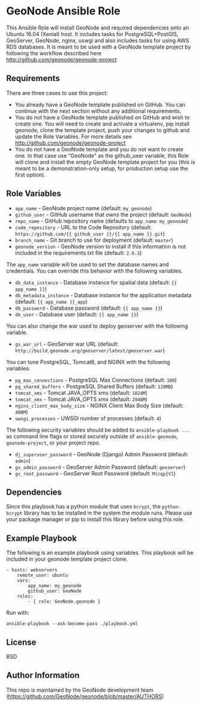 # GeoNode Ansible Role

This Ansible Role will install GeoNode and required dependencies onto an Ubuntu 16.04 (Xenial) host. It includes tasks for PostgreSQL+PostGIS, GeoServer, GeoNode, nginx, uswgi and also includes tasks for using AWS RDS databases. It is meant to be used with a GeoNode template project by following the workflow described here http://github.com/geonode/geonode-project

## Requirements

There are three cases to use this project:
* You already have a GeoNode template published on GitHub. You can continue with the next section without any additional requirements.
* You do not have a GeoNode template published on GitHub and wish to create one. You will need to create and activate a virtualenv, pip install geonode, clone the template project, push your changes to github and update the Role Variables. For more details see http://github.com/geonode/geonode-project
* You do not have a GeoNode template and you do not want to create one. In that case use "GeoNode" as the github_user variable, this Role will clone and install the empty GeoNode template project for you (this is meant to be a demonstration-only setup, for production setup use the first option).

## Role Variables

* `app_name` - GeoNode project name (default: `my_geonode`)
* `github_user` - GitHub username that owns the project (default: `GeoNode`)
* `repo_name` - GitHub repository name (defaults to `app_name`: `my_geonode`)
* `code_repository` - URL to the Code Repository (default: `https://github.com/{{ github_user }}/{{ app_name }}.git`)
* `branch_name` - Git branch to use for deployment (default: `master`)
* `geonode_version` - GeoNode version to install if this information is not included in the requirements.txt file (default: `2.6.3`)

The `app_name` variable will be used to set the database names and credentials. You can override this behavior with the following variables.

* `db_data_instance` - Database instance for spatial data (default: `{{ app_name }}`)
* `db_metadata_instance` - Database instance for the application metadata (default: `{{ app_name }}_app`)
* `db_password` - Database password (default: `{{ app_name }}`)
* `db_user` - Database user (default: `{{ app_name }}`)

You can also change the war used to deploy geoserver with the following variable.

* `gs_war_url` - GeoServer war URL (default: `http://build.geonode.org/geoserver/latest/geoserver.war`)

You can tune PostgreSQL, Tomcat8, and NGINX with the following variables:

* `pg_max_connections` - PostgreSQL Max Connections (default: `100`)
* `pg_shared_buffers` - PostgreSQL Shared Buffers (default: `128MB`)
* `tomcat_xms` - Tomcat JAVA_OPTS xms (default: `1024M`)
* `tomcat_xmx` - Tomcat JAVA_OPTS xmx (default: `2048M`)
* `nginx_client_max_body_size` - NGINX Client Max Body Size (default: `400M`)
* `uwsgi_processes` - UWSGI number of processes (default: `4`)

The following security variables should be added to `ansible-playbook ...` as command line flags or stored securely outside of `ansible-geonode`, `geonode-project`, or your project repo.

* `dj_superuser_password` - GeoNode (Django) Admin Password (default: `admin`)
* `gs_admin_password` - GeoServer Admin Password (default: `geoserver`)
* `gs_root_password` - GeoServer Root Password (default: `M(cqp{V1`)

## Dependencies

Since this playbook has a python module that uses `bcrypt`, the `python-bcrypt` library has to be installed in the system the module runs. Please use your package manager or pip to install this library before using this role.

## Example Playbook

The following is an example playbook using variables. This playbook will be included in your geonode template project clone.

    - hosts: webservers
        remote_user: ubuntu
        vars:
            app_name: my_geonode
            github_user: GeoNode
        roles:
            - { role: GeoNode.geonode }

Run with:

    ansible-playbook --ask-become-pass ./playbook.yml

## License

BSD

## Author Information

This repo is maintained by the GeoNode development team (https://github.com/GeoNode/geonode/blob/master/AUTHORS)
